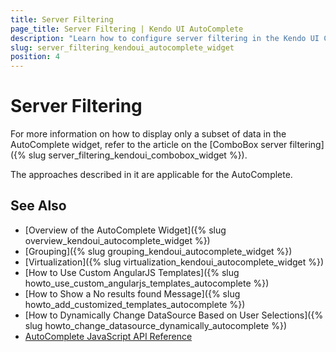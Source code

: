 ```yaml
---
title: Server Filtering
page_title: Server Filtering | Kendo UI AutoComplete
description: "Learn how to configure server filtering in the Kendo UI ComboBox, DropDownList, AutoComplete and MultiSelect widgets."
slug: server_filtering_kendoui_autocomplete_widget
position: 4
---
```


# Server Filtering

For more information on how to display only a subset of data in the AutoComplete widget, refer to the article on the [ComboBox server filtering]({% slug server_filtering_kendoui_combobox_widget %}).

The approaches described in it are applicable for the AutoComplete.

## See Also

* [Overview of the AutoComplete Widget]({% slug overview_kendoui_autocomplete_widget %})
* [Grouping]({% slug grouping_kendoui_autocomplete_widget %})
* [Virtualization]({% slug virtualization_kendoui_autocomplete_widget %})
* [How to Use Custom AngularJS Templates]({% slug howto_use_custom_angularjs_templates_autocomplete %})
* [How to Show a No results found Message]({% slug howto_add_customized_templates_autocomplete %})
* [How to Dynamically Change DataSource Based on User Selections]({% slug howto_change_datasource_dynamically_autocomplete %})
* [AutoComplete JavaScript API Reference](/api/javascript/ui/autocomplete)
